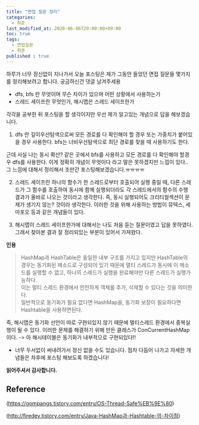 ```yaml
---
title: "면접 질문 정리"
categories: 
  - 취준
last_modified_at: 2020-06-06T20:00:00+09:00
toc: true
tags: 
  - 면접질문
  - 취준
published : true
---
```


하루가 너무 정신없이 지나가서 오늘 포스팅은 제가 그동안 들었던 면접 질문들 몇가지를 정리해보려고 합니다. 궁금하신건 댓글 남겨주세용



- dfs, bfs 란 무엇이며 무슨 차이가 있으며 어떤 상황에서 사용하는가 
- 스레드 세이프란 무엇인가, 해시맵은 스레드 세이프한가 



각각을 공부한 뒤 포스팅을 할 생각이지만 우선 제가 알고있는 개념으로 답을 해보겠습니다. 

1. dfs 란 깊이우선탐색으로써 모든 경로를 다 확인해야 할 경우 또는 가중치가 붙어있을 경우 사용한다. bfs는 너비우선탐색으로 최단 경로를 찾을 때 사용하기도 한다. 
   
근데 사실 나는 동시 확산? 같은 곳에서 bfs를 사용하고 모든 경로를 다 확인해야 할경우 dfs를 사용한다. 이게 정확히 개념이 무엇이다 라고 말은 못하겠지만 느낌이 있다.. 그 느낌에 대해서 정리해서 조만간 포스팅해보겠습니다.ㅠㅠㅠㅠ

2. 스레드 세이프란 하나의 함수가 한 스레드로부터 호출되어 실행 중일 때, 다른 스레드가 그 함수를 호출하여 동시에 함께 실행되더라도 각 스레드에서의 함수의 수행 결과가 올바로 나오는 것이라고 생각한다. 즉, 동시 실행되어도 크리티컬섹션이 문제가 생기지 않는? 것이라 생각한다. 이러한 것을 위해 사용하는 방법이 뮤텍스, 세마포오 등과 같은 개념들이 있다. 

3. 해시맵이 스레드 세이프한가에 대해서는 나도 처음 듣는 질문이였고 답을 못하였다. 그래서 찾아본 결과 잘 정리되있는 부분이 있어서 가져왔다. 


**인용**

> HashMap과 HashTable은 동일한 내부 구조를 가지고 있지만 HashTable의 경우는 동기화된 메소드로 구성되어 있기 때문에 멀티 스레드가 동시에 이 메소드를 실행할 수 없고, 하나의 스레드가 실행을 완료해야만 다른 스레드가 실행가능하다.<br/>
이는 멀티 스레드 환경에서 안전하게 객체를 추가, 삭제할 수 있다는 것을 의미한다.<br/>
일반적으로 동기화가 필요 없다면 HashMap을, 동기화 보장이 필요하다면 Hashtable을 사용하면된다.

즉, 해시맵은 동기화 선언이 따로 구현되있지 않기 때문에 멀티스레드 환경에서 중복실행이 될 수 있다. 이러한 문제를 해결하기 위해 만든 클래스가 ConCurrentHashMap이다. -> 아 해시테이블은 동기화가 내부적으로 구현되있다!! 



- 너무 두서없이 써내려가서 정신 없을 수도 있습니다. 점차 다듬어 나가고 자세한 개념들은 차후에 포스팅 해보도록 하겠습니다! 

**읽어주셔서 감사합니다.**

## **Reference** 

(https://gompangs.tistory.com/entry/OS-Thread-Safe%EB%9E%80)

(http://firedev.tistory.com/entry/Java-HashMap과-Hashtable-의-차이점)

